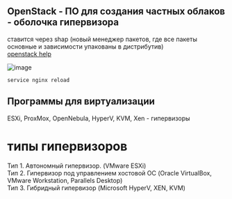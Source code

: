## OpenStack - ПО для создания частных облаков - оболочка гипервизора
ставится через shap (новый менеджер пакетов, где все пакеты основные и зависимости упакованы в дистрибутив)\
[openstack help](https://ruvds.com/ru/helpcenter/openstack-ubuntu-20-04/)

![image](https://github.com/vakhtanov/netology_devops_zero_DZ/assets/26109918/fc151564-e110-43b1-9ff2-4de7681a7584)

`service nginx reload`

## Программы для виртуализации
ESXi, ProxMox, OpenNebula, HyperV, KVM, Xen - гипервизоры

# типы гипервизоров
Тип 1. Автономный гипервизор. (VMware ESXi)\
Тип 2. Гипервизор под управлением хостовой ОС (Oracle VirtualBox, VMware Workstation, Parallels Desktop)\
Тип 3. Гибридный гипервизор (Microsoft HyperV, XEN, KVM)
